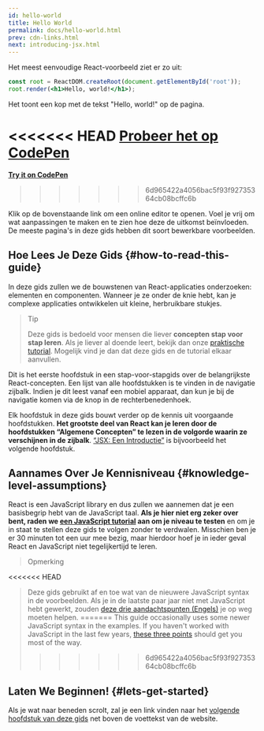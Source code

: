```yaml
---
id: hello-world
title: Hello World
permalink: docs/hello-world.html
prev: cdn-links.html
next: introducing-jsx.html
---
```


Het meest eenvoudige React-voorbeeld ziet er zo uit:

```jsx
const root = ReactDOM.createRoot(document.getElementById('root'));
root.render(<h1>Hello, world!</h1>);
```

Het toont een kop met de tekst "Hello, world!" op de pagina.

<<<<<<< HEAD
[Probeer het op CodePen](codepen://hello-world)
=======
**[Try it on CodePen](https://codepen.io/gaearon/pen/rrpgNB?editors=1010)**
>>>>>>> 6d965422a4056bac5f93f92735364cb08bcffc6b

Klik op de bovenstaande link om een online editor te openen. Voel je vrij om wat aanpassingen te maken en te zien hoe deze de uitkomst beïnvloeden. De meeste pagina's in deze gids hebben dit soort bewerkbare voorbeelden.


## Hoe Lees Je Deze Gids {#how-to-read-this-guide}

In deze gids zullen we de bouwstenen van React-applicaties onderzoeken: elementen en componenten. Wanneer je ze onder de knie hebt, kan je complexe applicaties ontwikkelen uit kleine, herbruikbare stukjes.

>Tip
>
>Deze gids is bedoeld voor mensen die liever **concepten stap voor stap leren**. Als je liever al doende leert, bekijk dan onze [praktische tutorial](/tutorial/tutorial.html). Mogelijk vind je dan dat deze gids en de tutorial elkaar aanvullen.

Dit is het eerste hoofdstuk in een stap-voor-stapgids over de belangrijkste React-concepten. Een lijst van alle hoofdstukken is te vinden in de navigatie zijbalk. Indien je dit leest vanaf een mobiel apparaat, dan kun je bij de navigatie komen via de knop in de rechterbenedenhoek.

Elk hoofdstuk in deze gids bouwt verder op de kennis uit voorgaande hoofdstukken. **Het grootste deel van React kan je leren door de hoofdstukken “Algemene Concepten” te lezen in de volgorde waarin ze verschijnen in de zijbalk**. [“JSX: Een Introductie”](/docs/introducing-jsx.html) is bijvoorbeeld het volgende hoofdstuk.

## Aannames Over Je Kennisniveau {#knowledge-level-assumptions}

React is een JavaScript library en dus zullen we aannemen dat je een basisbegrip hebt van de JavaScript taal. **Als je hier niet erg zeker over bent, raden we [een JavaScript tutorial](https://developer.mozilla.org/nl/docs/Web/JavaScript/A_re-introduction_to_JavaScript) aan om je niveau te testen** en om je in staat te stellen deze gids te volgen zonder te verdwalen. Misschien ben je er 30 minuten tot een uur mee bezig, maar hierdoor hoef je in ieder geval React en JavaScript niet tegelijkertijd te leren.

>Opmerking
>
<<<<<<< HEAD
>Deze gids gebruikt af en toe wat van de nieuwere JavaScript syntax in de voorbeelden.
Als je in de laatste paar jaar niet met JavaScript hebt gewerkt, zouden [deze drie aandachtspunten (Engels)](https://gist.github.com/gaearon/683e676101005de0add59e8bb345340c) je op weg moeten helpen.
=======
>This guide occasionally uses some newer JavaScript syntax in the examples. If you haven't worked with JavaScript in the last few years, [these three points](https://gist.github.com/gaearon/683e676101005de0add59e8bb345340c) should get you most of the way.
>>>>>>> 6d965422a4056bac5f93f92735364cb08bcffc6b

## Laten We Beginnen! {#lets-get-started}

Als je wat naar beneden scrolt, zal je een link vinden naar het [volgende hoofdstuk van deze gids](/docs/introducing-jsx.html) net boven de voettekst van de website.

